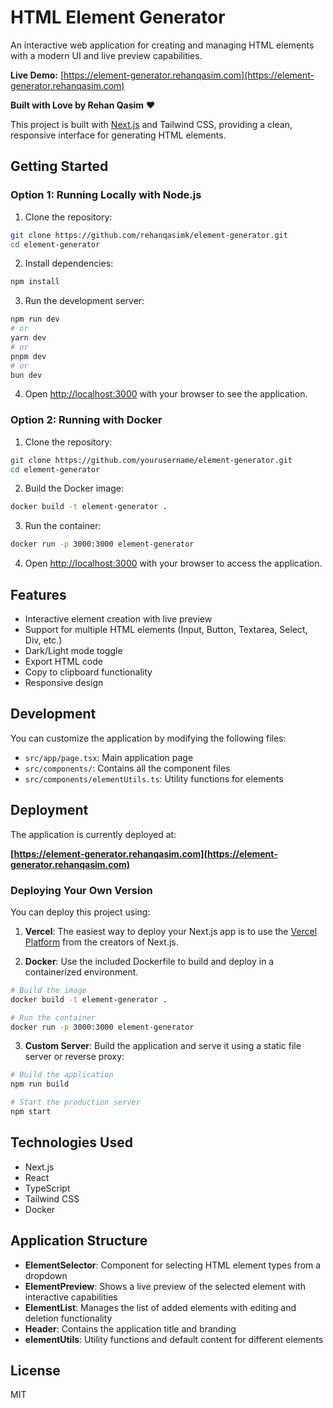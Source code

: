 # HTML Element Generator

An interactive web application for creating and managing HTML elements with a modern UI and live preview capabilities.

**Live Demo:** [https://element-generator.rehanqasim.com](https://element-generator.rehanqasim.com)

**Built with Love by Rehan Qasim** ❤️

This project is built with [Next.js](https://nextjs.org) and Tailwind CSS, providing a clean, responsive interface for generating HTML elements.

## Getting Started

### Option 1: Running Locally with Node.js

1. Clone the repository:

```bash
git clone https://github.com/rehanqasimk/element-generator.git
cd element-generator
```

2. Install dependencies:

```bash
npm install
```

3. Run the development server:

```bash
npm run dev
# or
yarn dev
# or
pnpm dev
# or
bun dev
```

4. Open [http://localhost:3000](http://localhost:3000) with your browser to see the application.

### Option 2: Running with Docker

1. Clone the repository:

```bash
git clone https://github.com/yourusername/element-generator.git
cd element-generator
```

2. Build the Docker image:

```bash
docker build -t element-generator .
```

3. Run the container:

```bash
docker run -p 3000:3000 element-generator
```

4. Open [http://localhost:3000](http://localhost:3000) with your browser to access the application.

## Features

- Interactive element creation with live preview
- Support for multiple HTML elements (Input, Button, Textarea, Select, Div, etc.)
- Dark/Light mode toggle
- Export HTML code
- Copy to clipboard functionality
- Responsive design

## Development

You can customize the application by modifying the following files:

- `src/app/page.tsx`: Main application page
- `src/components/`: Contains all the component files
- `src/components/elementUtils.ts`: Utility functions for elements

## Deployment

The application is currently deployed at:

**[https://element-generator.rehanqasim.com](https://element-generator.rehanqasim.com)**

### Deploying Your Own Version

You can deploy this project using:

1. **Vercel**: The easiest way to deploy your Next.js app is to use the [Vercel Platform](https://vercel.com/new) from the creators of Next.js.

2. **Docker**: Use the included Dockerfile to build and deploy in a containerized environment.

```bash
# Build the image
docker build -t element-generator .

# Run the container
docker run -p 3000:3000 element-generator
```

3. **Custom Server**: Build the application and serve it using a static file server or reverse proxy:

```bash
# Build the application
npm run build

# Start the production server
npm start
```

## Technologies Used

- Next.js
- React
- TypeScript
- Tailwind CSS
- Docker

## Application Structure

- **ElementSelector**: Component for selecting HTML element types from a dropdown
- **ElementPreview**: Shows a live preview of the selected element with interactive capabilities
- **ElementList**: Manages the list of added elements with editing and deletion functionality
- **Header**: Contains the application title and branding
- **elementUtils**: Utility functions and default content for different elements

## License

MIT
